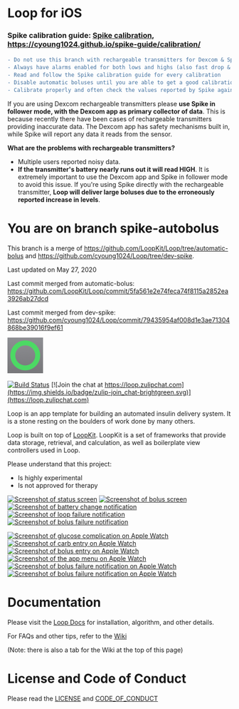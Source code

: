 # Loop for iOS

### Spike calibration guide: [Spike calibration](SPIKE_CALIBRATION.md), https://cyoung1024.github.io/spike-guide/calibration/

```diff
- Do not use this branch with rechargeable transmitters for Dexcom & Spike
- Always have alarms enabled for both lows and highs (also fast drop & fast rise)
- Read and follow the Spike calibration guide for every calibration
- Disable automatic boluses until you are able to get a good calibration
- Calibrate properly and often check the values reported by Spike against values from a glucose meter
```
If you are using Dexcom rechargeable transmitters please **use Spike in follower mode, with the Dexcom app as primary collector of data**.
This is because recently there have been cases of rechargeable transmitters providing inaccurate data. The Dexcom app has safety mechanisms built in, while Spike will report any data it reads from the sensor.

**What are the problems with rechargeable transmitters?**
- Multiple users reported noisy data.
- **If the transmitter's battery nearly runs out it will read HIGH**. It is extremely important to use the Dexcom app and Spike in follower mode to avoid this issue. If you're using Spike directly with the rechargeable transmitter, **Loop will deliver large boluses due to the erroneously reported increase in levels**.

# You are on branch spike-autobolus
This branch is a merge of https://github.com/LoopKit/Loop/tree/automatic-bolus and https://github.com/cyoung1024/Loop/tree/dev-spike.

Last updated on May 27, 2020

Last commit merged from automatic-bolus: https://github.com/LoopKit/Loop/commit/5fa561e2e74feca74f8115a2852ea3926ab27dcd

Last commit merged from dev-spike: https://github.com/cyoung1024/Loop/commit/79435954af008d1e3ae71304868be39016f9ef61

![App Icon](/Loop/DefaultAssets.xcassets/AppIcon.appiconset/Icon-Small-40%402x.png?raw=true)

[![Build Status](https://travis-ci.org/LoopKit/Loop.svg?branch=master)](https://travis-ci.org/LoopKit/Loop)
[![Join the chat at https://loop.zulipchat.com](https://img.shields.io/badge/zulip-join_chat-brightgreen.svg)](https://loop.zulipchat.com)

Loop is an app template for building an automated insulin delivery system. It is a stone resting on the boulders of work done by many others.

Loop is built on top of [LoopKit](https://github.com/LoopKit/LoopKit). LoopKit is a set of frameworks that provide data storage, retrieval, and calculation, as well as boilerplate view controllers used in Loop.

Please understand that this project:
- Is highly experimental
- Is not approved for therapy

<a href="/Documentation/Screenshots/Phone%20Graphs.png"><img src="/Documentation/Screenshots/Phone%20Graphs.png?raw=true" alt="Screenshot of status screen" width="170"></a>
<a href="/Documentation/Screenshots/Phone%20Bolus.png"><img src="/Documentation/Screenshots/Phone%20Bolus.png?raw=true" alt="Screenshot of bolus screen" width="170"></a>
<a href="/Documentation/Screenshots/Phone%20Notification%20Battery.png"><img src="/Documentation/Screenshots/Phone%20Notification%20Battery.png?raw=true" alt="Screenshot of battery change notification" width="170"></a>
<a href="/Documentation/Screenshots/Phone%20Notification%20Loop%20Failure.png"><img src="/Documentation/Screenshots/Phone%20Notification%20Loop%20Failure.png?raw=true" alt="Screenshot of loop failure notification" width="170"></a>
<a href="/Documentation/Screenshots/Phone%20Notification%20Bolus%20Failure.png"><img src="/Documentation/Screenshots/Phone%20Notification%20Bolus%20Failure.png?raw=true" alt="Screenshot of bolus failure notification" width="170"></a>

<a href="/Documentation/Screenshots/Watch%20Complication.png"><img src="/Documentation/Screenshots/Watch%20Complication.png?raw=true" alt="Screenshot of glucose complication on Apple Watch" width="141"></a>
<a href="/Documentation/Screenshots/Watch%20Carb%20Entry.png"><img src="/Documentation/Screenshots/Watch%20Carb%20Entry.png?raw=true" alt="Screenshot of carb entry on Apple Watch" width="141"></a>
<a href="/Documentation/Screenshots/Watch%20Bolus.png"><img src="/Documentation/Screenshots/Watch%20Bolus.png?raw=true" alt="Screenshot of bolus entry on Apple Watch" width="141"></a>
<a href="/Documentation/Screenshots/Watch%20Menu.png"><img src="/Documentation/Screenshots/Watch%20Menu.png?raw=true" alt="Screenshot of the app menu on Apple Watch" width="141"></a>
<a href="/Documentation/Screenshots/Watch%20Notification%20Reservoir.png"><img src="/Documentation/Screenshots/Watch%20Notification%20Reservoir.png?raw=true" alt="Screenshot of bolus failure notification on Apple Watch" width="141"></a>
<a href="/Documentation/Screenshots/Watch%20Notification%20Bolus%20Failure.png"><img src="/Documentation/Screenshots/Watch%20Notification%20Bolus%20Failure.png?raw=true" alt="Screenshot of bolus failure notification on Apple Watch" width="141"></a>

# Documentation

Please visit the [Loop Docs](https://loopkit.github.io/loopdocs/) for installation, algorithm, and other details.

For FAQs and other tips, refer to the [Wiki](https://github.com/LoopKit/Loop/wiki)

(Note: there is also a tab for the Wiki at the top of this page)

# License and Code of Conduct

Please read the [LICENSE](/LICENSE.md) and [CODE_OF_CONDUCT](/CODE_OF_CONDUCT.md)
